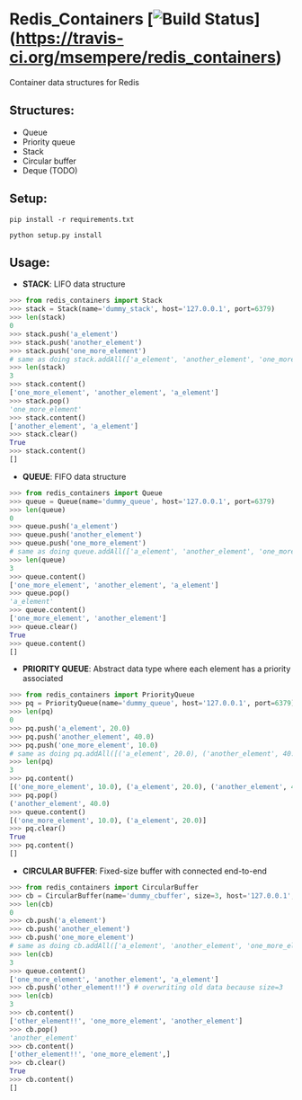 # Redis_Containers [![Build Status](https://travis-ci.org/msempere/redis_containers.svg?branch=master)] (https://travis-ci.org/msempere/redis_containers)

Container data structures for Redis

## Structures:

* Queue
* Priority queue
* Stack
* Circular buffer
* Deque (TODO)

## Setup:
```
pip install -r requirements.txt
```
```
python setup.py install
```

## Usage:
* **STACK**: LIFO data structure
```python
>>> from redis_containers import Stack
>>> stack = Stack(name='dummy_stack', host='127.0.0.1', port=6379)
>>> len(stack)
0
>>> stack.push('a_element')
>>> stack.push('another_element')
>>> stack.push('one_more_element') 
# same as doing stack.addAll(['a_element', 'another_element', 'one_more_element']
>>> len(stack)
3
>>> stack.content()
['one_more_element', 'another_element', 'a_element']
>>> stack.pop()
'one_more_element'
>>> stack.content()
['another_element', 'a_element']
>>> stack.clear()
True
>>> stack.content()
[]
```

* **QUEUE**: FIFO data structure
```python
>>> from redis_containers import Queue
>>> queue = Queue(name='dummy_queue', host='127.0.0.1', port=6379)
>>> len(queue)
0
>>> queue.push('a_element')
>>> queue.push('another_element')
>>> queue.push('one_more_element')
# same as doing queue.addAll(['a_element', 'another_element', 'one_more_element']
>>> len(queue)
3
>>> queue.content()
['one_more_element', 'another_element', 'a_element']
>>> queue.pop()
'a_element'
>>> queue.content()
['one_more_element', 'another_element']
>>> queue.clear()
True
>>> queue.content()
[]
`````

* **PRIORITY QUEUE**: Abstract data type where each element has a priority associated
```python
>>> from redis_containers import PriorityQueue
>>> pq = PriorityQueue(name='dummy_queue', host='127.0.0.1', port=6379)
>>> len(pq)
0
>>> pq.push('a_element', 20.0)
>>> pq.push('another_element', 40.0)
>>> pq.push('one_more_element', 10.0)
# same as doing pq.addAll([('a_element', 20.0), ('another_element', 40.0), ('one_more_element', 10.0)]
>>> len(pq)
3
>>> pq.content()
[('one_more_element', 10.0), ('a_element', 20.0), ('another_element', 40.0)]
>>> pq.pop()
('another_element', 40.0)
>>> queue.content()
[('one_more_element', 10.0), ('a_element', 20.0)]
>>> pq.clear()
True
>>> pq.content()
[]
```

* **CIRCULAR BUFFER**: Fixed-size buffer with connected end-to-end
```python
>>> from redis_containers import CircularBuffer
>>> cb = CircularBuffer(name='dummy_cbuffer', size=3, host='127.0.0.1', port=6379)
>>> len(cb)
0
>>> cb.push('a_element')
>>> cb.push('another_element')
>>> cb.push('one_more_element')
# same as doing cb.addAll(['a_element', 'another_element', 'one_more_element']
>>> len(cb)
3
>>> queue.content()
['one_more_element', 'another_element', 'a_element']
>>> cb.push('other_element!!') # overwriting old data because size=3
>>> len(cb)
3
>>> cb.content()
['other_element!!', 'one_more_element', 'another_element']
>>> cb.pop()
'another_element'
>>> cb.content()
['other_element!!', 'one_more_element',]
>>> cb.clear()
True
>>> cb.content()
[]
```
